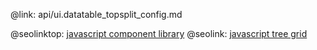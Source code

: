@link: api/ui.datatable_topsplit_config.md

@seolinktop: [javascript component library](https://webix.com)
@seolink: [javascript tree grid](https://webix.com/widget/treetable/)